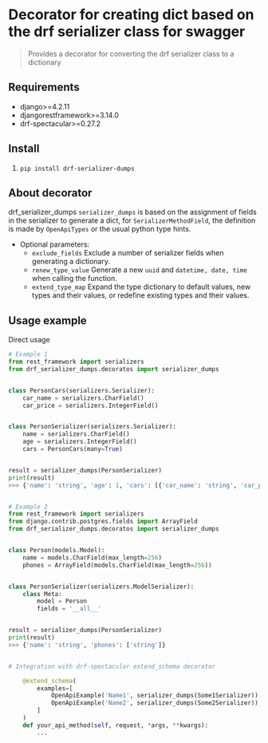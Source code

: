 # Decorator for creating dict based on the drf serializer class for swagger


> Provides a decorator for converting the drf serializer class to a dictionary


## Requirements
- django>=4.2.11
- djangorestframework>=3.14.0
- drf-spectacular>=0.27.2


## Install
1. `pip install drf-serializer-dumps`


## About decorator
drf_serializer_dumps `serializer_dumps` is based on the assignment of fields in the serializer to generate a dict, for `SerializerMethodField`, the definition is made by `OpenApiTypes` or the usual python type hints.

- Optional parameters:
    - `exclude_fields` Exclude a number of serializer fields when generating a dictionary.
    - `renew_type_value` Generate a new `uuid` and `datetime, date, time` when calling the function.
    - `extend_type_map` Expand the type dictionary to default values, new types and their values, or redefine existing types and their values.


## Usage example

Direct usage

```python
# Example 1
from rest_framework import serializers
from drf_serializer_dumps.decoratos import serializer_dumps


class PersonCars(serializers.Serializer):
    car_name = serializers.CharField()
    car_price = serializers.IntegerField()


class PersonSerializer(serializers.Serializer):
    name = serializers.CharField()
    age = serializers.IntegerField()
    cars = PersonCars(many=True)


result = serializer_dumps(PersonSerializer)
print(result)
>>> {'name': 'string', 'age': 1, 'cars': [{'car_name': 'string', 'car_price': 1}]}


# Example 2
from rest_framework import serializers
from django.contrib.postgres.fields import ArrayField
from drf_serializer_dumps.decoratos import serializer_dumps


class Person(models.Model):
    name = models.CharField(max_length=256)
    phones = ArrayField(models.CharField(max_length=256))


class PersonSerializer(serializers.ModelSerializer):
    class Meta:
        model = Person
        fields = '__all__'


result = serializer_dumps(PersonSerializer)
print(result)
>>> {'name': 'string', 'phones': ['string']}


# Integration with drf-spectacular extend_schema decorator

    @extend_schema(
        examples=[
            OpenApiExample('Name1', serializer_dumps(Some1Serializer)),
            OpenApiExample('Name2', serializer_dumps(Some2Serializer)),
        ]
    )
    def your_api_method(self, request, *args, **kwargs):
        ...
```
